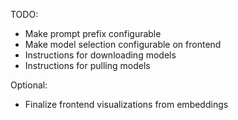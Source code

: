 TODO:
- Make prompt prefix configurable
- Make model selection configurable on frontend
- Instructions for downloading models
- Instructions for pulling models

Optional:
- Finalize frontend visualizations from embeddings
